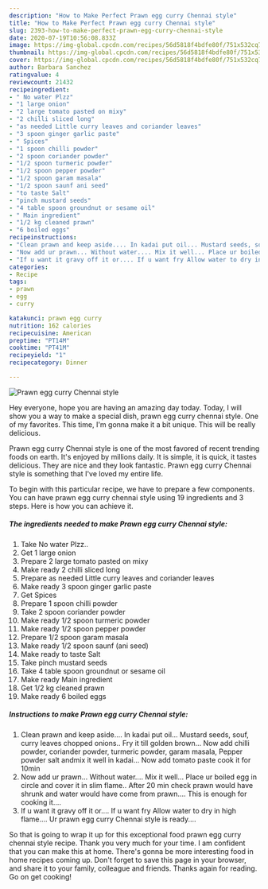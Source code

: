 ```yaml
---
description: "How to Make Perfect Prawn egg curry Chennai style"
title: "How to Make Perfect Prawn egg curry Chennai style"
slug: 2393-how-to-make-perfect-prawn-egg-curry-chennai-style
date: 2020-07-19T10:56:08.833Z
image: https://img-global.cpcdn.com/recipes/56d5818f4bdfe80f/751x532cq70/prawn-egg-curry-chennai-style-recipe-main-photo.jpg
thumbnail: https://img-global.cpcdn.com/recipes/56d5818f4bdfe80f/751x532cq70/prawn-egg-curry-chennai-style-recipe-main-photo.jpg
cover: https://img-global.cpcdn.com/recipes/56d5818f4bdfe80f/751x532cq70/prawn-egg-curry-chennai-style-recipe-main-photo.jpg
author: Barbara Sanchez
ratingvalue: 4
reviewcount: 21432
recipeingredient:
- " No water Plzz"
- "1 large onion"
- "2 large tomato pasted on mixy"
- "2 chilli sliced long"
- "as needed Little curry leaves and coriander leaves"
- "3 spoon ginger garlic paste"
- " Spices"
- "1 spoon chilli powder"
- "2 spoon coriander powder"
- "1/2 spoon turmeric powder"
- "1/2 spoon pepper powder"
- "1/2 spoon garam masala"
- "1/2 spoon saunf ani seed"
- "to taste Salt"
- "pinch mustard seeds"
- "4 table spoon groundnut or sesame oil"
- " Main ingredient"
- "1/2 kg cleaned prawn"
- "6 boiled eggs"
recipeinstructions:
- "Clean prawn and keep aside.... In kadai put oil... Mustard seeds, souf, curry leaves chopped onions.. Fry it till golden brown... Now add chilli powder, coriander powder, turmeric powder, garam masala, Pepper powder salt andmix it well in kadai... Now add tomato paste cook it for 10min"
- "Now add ur prawn... Without water.... Mix it well... Place ur boiled egg in circle and cover it in slim flame.. After 20 min check prawn would have shrunk and water would have come from prawn.... This is enough for cooking it...."
- "If u want it gravy off it or.... If u want fry Allow water to dry in high flame.... Ur prawn egg curry Chennai style is ready...."
categories:
- Recipe
tags:
- prawn
- egg
- curry

katakunci: prawn egg curry 
nutrition: 162 calories
recipecuisine: American
preptime: "PT14M"
cooktime: "PT41M"
recipeyield: "1"
recipecategory: Dinner

---
```



![Prawn egg curry Chennai style](https://img-global.cpcdn.com/recipes/56d5818f4bdfe80f/751x532cq70/prawn-egg-curry-chennai-style-recipe-main-photo.jpg)

Hey everyone, hope you are having an amazing day today. Today, I will show you a way to make a special dish, prawn egg curry chennai style. One of my favorites. This time, I'm gonna make it a bit unique. This will be really delicious.

Prawn egg curry Chennai style is one of the most favored of recent trending foods on earth. It's enjoyed by millions daily. It is simple, it is quick, it tastes delicious. They are nice and they look fantastic. Prawn egg curry Chennai style is something that I've loved my entire life.




To begin with this particular recipe, we have to prepare a few components. You can have prawn egg curry chennai style using 19 ingredients and 3 steps. Here is how you can achieve it.

<!--inarticleads1-->

##### The ingredients needed to make Prawn egg curry Chennai style:

1. Take  No water Plzz..
1. Get 1 large onion
1. Prepare 2 large tomato pasted on mixy
1. Make ready 2 chilli sliced long
1. Prepare as needed Little curry leaves and coriander leaves
1. Make ready 3 spoon ginger garlic paste
1. Get  Spices
1. Prepare 1 spoon chilli powder
1. Take 2 spoon coriander powder
1. Make ready 1/2 spoon turmeric powder
1. Make ready 1/2 spoon pepper powder
1. Prepare 1/2 spoon garam masala
1. Make ready 1/2 spoon saunf (ani seed)
1. Make ready to taste Salt
1. Take pinch mustard seeds
1. Take 4 table spoon groundnut or sesame oil
1. Make ready  Main ingredient
1. Get 1/2 kg cleaned prawn
1. Make ready 6 boiled eggs




<!--inarticleads2-->

##### Instructions to make Prawn egg curry Chennai style:

1. Clean prawn and keep aside.... In kadai put oil... Mustard seeds, souf, curry leaves chopped onions.. Fry it till golden brown... Now add chilli powder, coriander powder, turmeric powder, garam masala, Pepper powder salt andmix it well in kadai... Now add tomato paste cook it for 10min
1. Now add ur prawn... Without water.... Mix it well... Place ur boiled egg in circle and cover it in slim flame.. After 20 min check prawn would have shrunk and water would have come from prawn.... This is enough for cooking it....
1. If u want it gravy off it or.... If u want fry Allow water to dry in high flame.... Ur prawn egg curry Chennai style is ready....




So that is going to wrap it up for this exceptional food prawn egg curry chennai style recipe. Thank you very much for your time. I am confident that you can make this at home. There's gonna be more interesting food in home recipes coming up. Don't forget to save this page in your browser, and share it to your family, colleague and friends. Thanks again for reading. Go on get cooking!
